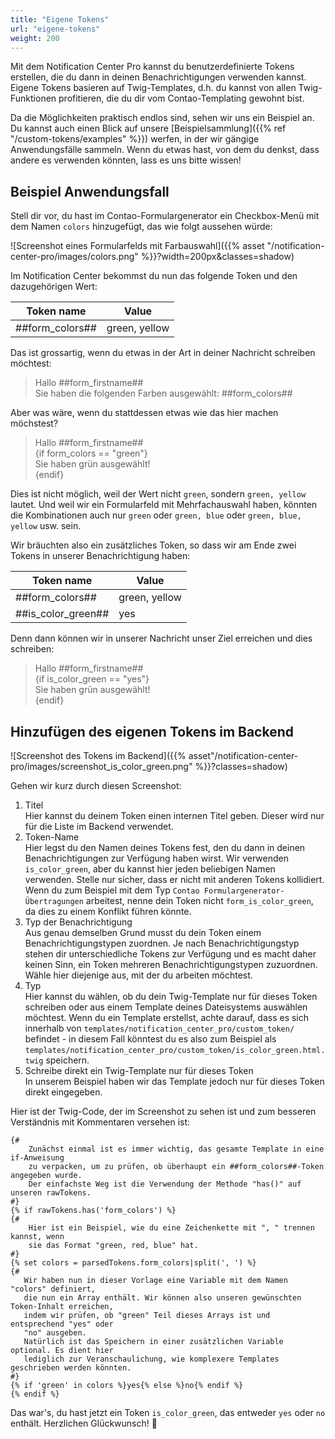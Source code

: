 ```yaml
---
title: "Eigene Tokens"
url: "eigene-tokens"
weight: 200
---
```


Mit dem Notification Center Pro kannst du benutzerdefinierte Tokens erstellen, die du dann in deinen Benachrichtigungen verwenden kannst. Eigene Tokens basieren auf Twig-Templates, d.h. du kannst von allen Twig-Funktionen profitieren, die du dir vom Contao-Templating gewohnt bist.

Da die Möglichkeiten praktisch endlos sind, sehen wir uns ein Beispiel an. Du kannst auch einen Blick auf unsere 
[Beispielsammlung]({{% ref "/custom-tokens/examples" %}}) werfen, in der wir gängige Anwendungsfälle sammeln. Wenn du etwas hast, von dem du denkst, dass andere es verwenden könnten, lass es uns bitte wissen!

## Beispiel Anwendungsfall

Stell dir vor, du hast im Contao-Formulargenerator ein Checkbox-Menü mit dem Namen `colors` hinzugefügt, das wie folgt aussehen würde:

![Screenshot eines Formularfelds mit Farbauswahl]({{% asset "/notification-center-pro/images/colors.png" %}}?width=200px&classes=shadow)

Im Notification Center bekommst du nun das folgende Token und den dazugehörigen Wert:

| Token name            | Value         |
|-----------------------|---------------|
| ##form_colors##       | green, yellow |

Das ist grossartig, wenn du etwas in der Art in deiner Nachricht schreiben möchtest:

> Hallo ##form_firstname## \
> Sie haben die folgenden Farben ausgewählt: ##form_colors##

Aber was wäre, wenn du stattdessen etwas wie das hier machen möchstest?

> Hallo ##form_firstname## \
> {if form_colors == "green"} \
> Sie haben grün ausgewählt! \
> {endif}

Dies ist nicht möglich, weil der Wert nicht `green`, sondern `green, yellow` lautet. Und weil wir ein Formularfeld mit Mehrfachauswahl haben, könnten die Kombinationen auch nur `green` oder `green, blue` oder `green, blue, yellow` usw. sein.

Wir bräuchten also ein zusätzliches Token, so dass wir am Ende zwei Tokens in unserer Benachrichtigung haben:

| Token name         | Value         |
|--------------------|---------------|
| ##form_colors##    | green, yellow |
| ##is_color_green## | yes           |

Denn dann können wir in unserer Nachricht unser Ziel erreichen und dies schreiben:

> Hallo ##form_firstname## \
> {if is_color_green == "yes"} \
> Sie haben grün ausgewählt! \
> {endif}

## Hinzufügen des eigenen Tokens im Backend

![Screenshot des Tokens im Backend]({{% asset"/notification-center-pro/images/screenshot_is_color_green.png" %}}?classes=shadow)

Gehen wir kurz durch diesen Screenshot:

1. Titel \
   Hier kannst du deinem Token einen internen Titel geben. Dieser wird nur für die Liste im Backend verwendet.
2. Token-Name \
   Hier legst du den Namen deines Tokens fest, den du dann in deinen Benachrichtigungen zur Verfügung haben wirst. Wir verwenden
   `is_color_green`, aber du kannst hier jeden beliebigen Namen verwenden. Stelle nur sicher, dass er nicht mit anderen Tokens kollidiert. Wenn du zum Beispiel mit dem Typ `Contao Formulargenerator-Übertragungen` arbeitest, nenne dein Token nicht
   `form_is_color_green`, da dies zu einem Konflikt führen könnte.
3. Typ der Benachrichtigung \
   Aus genau demselben Grund musst du dein Token einem Benachrichtigungstypen zuordnen. Je nach Benachrichtigungstyp stehen dir unterschiedliche Tokens zur Verfügung und es macht daher keinen Sinn, ein Token mehreren Benachrichtigungstypen zuzuordnen. Wähle hier diejenige aus, mit der du arbeiten möchtest.
4. Typ \
   Hier kannst du wählen, ob du dein Twig-Template nur für dieses Token schreiben oder aus einem
   Template deines Dateisystems auswählen möchtest. Wenn du ein Template erstellst, achte darauf, dass es sich
   innerhalb von `templates/notification_center_pro/custom_token/` befindet - in diesem Fall könntest du es also zum Beispiel
   als `templates/notification_center_pro/custom_token/is_color_green.html.twig` speichern.
5. Schreibe direkt ein Twig-Template nur für dieses Token \
   In unserem Beispiel haben wir das Template jedoch nur für dieses Token direkt eingegeben.

Hier ist der Twig-Code, der im Screenshot zu sehen ist und zum besseren Verständnis mit Kommentaren versehen ist:

```twig
{#
    Zunächst einmal ist es immer wichtig, das gesamte Template in eine if-Anweisung
    zu verpacken, um zu prüfen, ob überhaupt ein ##form_colors##-Token angegeben wurde.
    Der einfachste Weg ist die Verwendung der Methode "has()" auf unseren rawTokens.
#}
{% if rawTokens.has('form_colors') %}
{#
    Hier ist ein Beispiel, wie du eine Zeichenkette mit ", " trennen kannst, wenn
    sie das Format "green, red, blue" hat.
#}
{% set colors = parsedTokens.form_colors|split(', ') %}
{#
   Wir haben nun in dieser Vorlage eine Variable mit dem Namen "colors" definiert,
   die nun ein Array enthält. Wir können also unseren gewünschten Token-Inhalt erreichen,
   indem wir prüfen, ob "green" Teil dieses Arrays ist und entsprechend "yes" oder
   "no" ausgeben.
   Natürlich ist das Speichern in einer zusätzlichen Variable optional. Es dient hier
   lediglich zur Veranschaulichung, wie komplexere Templates geschrieben werden könnten.
#}
{% if 'green' in colors %}yes{% else %}no{% endif %}
{% endif %}
```

Das war's, du hast jetzt ein Token `is_color_green`, das entweder `yes` oder `no` enthält. Herzlichen Glückwunsch! 🎉
